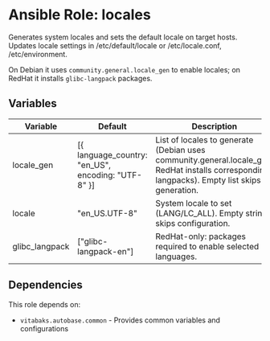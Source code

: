 # Ansible Role: locales

Generates system locales and sets the default locale on target hosts. Updates locale settings in /etc/default/locale or /etc/locale.conf, /etc/environment.

On Debian it uses `community.general.locale_gen` to enable locales; on RedHat it installs `glibc-langpack` packages.

## Variables

| Variable | Default | Description |
|----------|---------|-------------|
| locale_gen | [{ language_country: "en_US", encoding: "UTF-8" }] | List of locales to generate (Debian uses community.general.locale_gen; RedHat installs corresponding langpacks). Empty list skips generation. |
| locale | "en_US.UTF-8" | System locale to set (LANG/LC_ALL). Empty string skips configuration. |
| glibc_langpack | ["glibc-langpack-en"] | RedHat-only: packages required to enable selected languages. |

## Dependencies

This role depends on:
- `vitabaks.autobase.common` - Provides common variables and configurations
